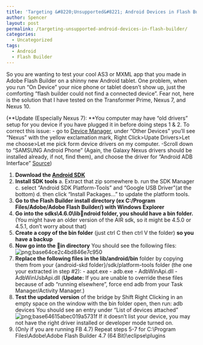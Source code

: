 ```yaml
---
title: 'Targeting &#8220;Unsupported&#8221; Android Devices in Flash Builder 4.5+'
author: Spencer
layout: post
permalink: /targeting-unsupported-android-devices-in-flash-builder/
categories:
  - Uncategorized
tags:
  - Android
  - Flash Builder
---
```

So you are wanting to test your cool AS3 or MXML app that you made in Adobe Flash Builder on a shinny new Android tablet. One problem, when you run “On Device” your nice phone or tablet doesn’t show up, just the comforting “flash builder could not find a connected device”. Fear not, here is the solution that I have tested on the Transformer Prime, Nexus 7, and Nexus 10.

(**Update (Especially Nexus 7): **You computer may have “old drivers” setup for you device if you have plugged it in before doing steps 1 & 2\. To correct this issue:
\- go to [Device Manager][1], under “Other Devices” you’ll see “Nexus” with the yellow exclamation mark, Right Click>Upate Drivers>Let me choose>Let me pick form device drivers on my computer.
-Scroll down to “SAMSUNG Android Phone” (Again, the Galaxy Nexus drivers should be installed already, if not, find them), and choose the driver for “Android ADB Interface”
[Source][2])

  1. **Download the [Android SDK][3]**
  2. **Install SDK tools**
a. Extract that zip somewhere
b. run the SDK Manager
c. select “Android SDK Platform-Tools” and “Google USB Driver”(at the bottom)
d. then click “Install Packages…” to update the platform tools.
  3. **Go to the Flash Builder install directory (ex C:/Program Files/Adobe/Adobe Flash Builder/) with Windows Explorer**
  4. **Go into the sdks\4.6.0\libndroid folder, you should have a bin folder.**
(You might have an older version of the AIR sdk, so it might be 4.5.0 or 4.5.1, don’t worry about that)
  5. **Create a copy of the bin folder** (just ctrl C then ctrl V the folder) **so you have a backup**
  6. **Now go into the in directory**
You should see the following files:
![png;base64ce2c4bd846e7c950][4]
  7. **Replace the following files in the lib/android/bin** folder by copying them from your {android-skd folder}/sdk/platform-tools folder (the one your extracted in step #2):
\- aapt.exe
\- adb.exe
\- AdbWinApi.dll
\- AdbWinUsbApi.dll
(**Update:** If you are unable to override these files because of adb “running elsewhere”, force end adb from your Task Manager/Activity Manager.)
  8. **Test the updated version** of the bridge by Shift Right Clicking in an empty space on the window with the bin folder open, then run:
adb devices
You should see an entry under “List of devices attached”![png;base64615abec019a5731f][5]
If it doesn’t list your device, you may not have the right driver installed or developer mode turned on.
  9. (Only if you are running FB 4.7)
Repeat steps 5-7 for C:\Program Files\Adobe\Adobe Flash Builder 4.7 (64 Bit)\eclipse\plugins

   [1]: http://windows.microsoft.com/en-us/windows-vista/open-device-manager (Opening Device Manager)
   [2]: http://stackoverflow.com/questions/11533228/not-seeing-nexus7-in-eclipses-android-devices (Not seeing Nexus 7 - StackOverflow)
   [3]: http://developer.android.com/sdk/index.html (Android SDK)
   [4]: http://256design.com/blog/wp-content/uploads/2013/03/pngbase64ce2c4bd846e7c9501.png
   [5]: http://256design.com/blog/wp-content/uploads/2013/03/pngbase64615abec019a5731f.png
